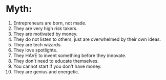 # Myth:
1. Entrepreneurs are born, not made.
2. They are very high risk takers.
3. They are motivated by money.
4. They do not listen to others, just are overwhelmed by their own ideas.
5. They are tech wizards.
6. They love spotlights.
7. They HAVE to invent something before they innovate.
8. They don't need to educate themselves.
9. You cannot start if you don't have money.
10. They are genius and energetic.